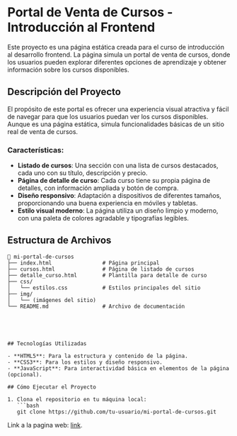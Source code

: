 # Portal de Venta de Cursos - Introducción al Frontend

Este proyecto es una página estática creada para el curso de introducción al desarrollo frontend. La página simula un portal de venta de cursos, donde los usuarios pueden explorar diferentes opciones de aprendizaje y obtener información sobre los cursos disponibles.

## Descripción del Proyecto

El propósito de este portal es ofrecer una experiencia visual atractiva y fácil de navegar para que los usuarios puedan ver los cursos disponibles. Aunque es una página estática, simula funcionalidades básicas de un sitio real de venta de cursos.

### Características:

- **Listado de cursos**: Una sección con una lista de cursos destacados, cada uno con su título, descripción y precio.
- **Página de detalle de curso**: Cada curso tiene su propia página de detalles, con información ampliada y botón de compra.
- **Diseño responsivo**: Adaptación a dispositivos de diferentes tamaños, proporcionando una buena experiencia en móviles y tabletas.
- **Estilo visual moderno**: La página utiliza un diseño limpio y moderno, con una paleta de colores agradable y tipografías legibles.

## Estructura de Archivos

```plaintext
📂 mi-portal-de-cursos
├── index.html                # Página principal
├── cursos.html               # Página de listado de cursos
├── detalle_curso.html        # Plantilla para detalle de curso
├── css/
│   └── estilos.css           # Estilos principales del sitio
├── img/
│   └── (imágenes del sitio)
└── README.md                 # Archivo de documentación





## Tecnologías Utilizadas

- **HTML5**: Para la estructura y contenido de la página.
- **CSS3**: Para los estilos y diseño responsivo.
- **JavaScript**: Para interactividad básica en elementos de la página (opcional).

## Cómo Ejecutar el Proyecto

1. Clona el repositorio en tu máquina local:
   ```bash
   git clone https://github.com/tu-usuario/mi-portal-de-cursos.git
   ```

Link a la pagina web: [link](https://microdevg.github.io/practica_frontend/).
